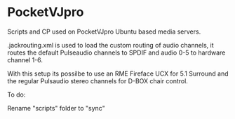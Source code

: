 # PocketVJpro
Scripts and CP used on PocketVJpro Ubuntu based media servers.


.jackrouting.xml is used to load the custom routing of audio channels, it routes the default Pulseaudio channels to SPDIF and audio 0-5 to hardware channel 1-6.


With this setup its possilbe to use an RME Fireface UCX for 5.1 Surround and the regular Pulsaudio stereo channels for D-BOX chair control.

To do:


Rename "scripts" folder to "sync"
